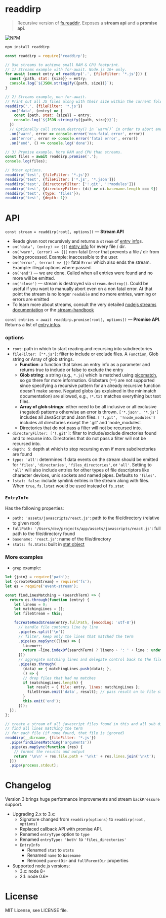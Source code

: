 # readdirp

> Recursive version of [fs.readdir](https://nodejs.org/api/fs.html#fs_fs_readdir_path_options_callback). Exposes a **stream api** and a **promise api**.

[![NPM](https://nodei.co/npm/readdirp.png?downloads=true&stars=true)](https://nodei.co/npm/readdirp/)

```sh
npm install readdirp
```

```javascript
const readdirp = require('readdirp');

// Use streams to achieve small RAM & CPU footprint.
// 1) Streams example with for-await. Node.js 10+ only.
for await (const entry of readdirp('.', {fileFilter: '*.js'})) {
  const {path, stat: {size}} = entry;
  console.log(`${JSON.stringify({path, size})}`);
}

// 2) Streams example, non for-await.
// Print out all JS files along with their size within the current folder & subfolders.
readdirp('.', {fileFilter: '*.js'})
  .on('data', (entry) => {
    const {path, stat: {size}} = entry;
    console.log(`${JSON.stringify({path, size})}`);
  })
  // Optionally call stream.destroy() in `warn()` in order to abort and cause 'close' to be emitted
  .on('warn', error => console.error('non-fatal error', error))
  .on('error', error => console.error('fatal error', error))
  .on('end', () => console.log('done'));

// 3) Promise example. More RAM and CPU than streams.
const files = await readdirp.promise('.');
console.log(files);

// Other options.
readdirp('test', {fileFilter: '*.js'})
readdirp('test', {fileFilter: ['*.js', '*.json']})
readdirp('test', {directoryFilter: ['!.git', '!*modules']})
readdirp('test', {directoryFilter: (di) => di.basename.length === 9})
readdirp('test', {type: 'files'});
readdirp('test', {depth: 1})
```

# API

`const stream = readdirp(root[, options])` — **Stream API**

- Reads given root recursively and returns a `stream` of [entry info](#entry-info)s.
- `on('data', (entry) => {})` [entry info](#entry-info) for every file / dir.
- `on('warn', (error) => {})` non-fatal `Error` that prevents a file / dir from being processed. Example: inaccessible to the user.
- `on('error', (error) => {})` fatal `Error` which also ends the stream. Example: illegal options where passed.
- `on('end')` — we are done. Called when all entries were found and no more will be emitted.
- `on('close')` — stream is destroyed via `stream.destroy()`.
  Could be useful if you want to manually abort even on a non fatal error.
  At that point the stream is no longer `readable` and no more entries, warning or errors are emitted
- To learn more about streams, consult the very detailed [nodejs streams documentation](https://nodejs.org/api/stream.html)
  or the [stream-handbook](https://github.com/substack/stream-handbook)

`const entries = await readdirp.promise(root[, options])` — **Promise API**. Returns a list of [entry infos](#entry-info).

### options

- `root`: path in which to start reading and recursing into subdirectories
- `fileFilter: ["*.js"]`: filter to include or exclude files. A `Function`, Glob string or Array of glob strings.
    - **Function**: a function that takes an entry info as a parameter and returns true to include or false to exclude the entry
    - **Glob string**: a string (e.g., `*.js`) which is matched using [picomatch](https://github.com/micromatch/picomatch), so go there for more
        information. Globstars (`**`) are not supported since specifying a recursive pattern for an already recursive function doesn't make sense. Negated globs (as explained in the minimatch documentation) are allowed, e.g., `!*.txt` matches everything but text files.
    - **Array of glob strings**: either need to be all inclusive or all exclusive (negated) patterns otherwise an error is thrown.
        `['*.json', '*.js']` includes all JavaScript and Json files.
        `['!.git', '!node_modules']` includes all directories except the '.git' and 'node_modules'.
    - Directories that do not pass a filter will not be recursed into.
- `directoryFilter: ['!.git']`: filter to include/exclude directories found and to recurse into. Directories that do not pass a filter will not be recursed into.
- `depth: 5`: depth at which to stop recursing even if more subdirectories are found
- `type: 'all'`: determines if data events on the stream should be emitted for `'files'`, `'directories'`, `'files_directories'`, or `'all'`. Setting to `'all'` will also include entries for other types of file descriptors like character devices, unix sockets and named pipes. Defaults to `'files'`.
- `lstat: false`: include symlink entries in the stream along with files. When `true`, `fs.lstat` would be used instead of `fs.stat`

### `EntryInfo`

Has the following properties:

- `path: 'assets/javascripts/react.js'`: path to the file/directory (relative to given root)
- `fullPath: '/Users/dev/projects/app/assets/javascripts/react.js'`: full path to the file/directory found
- `basename: 'react.js'`: name of the file/directory
- `stats: fs.Stats`: built in [stat object](https://nodejs.org/api/fs.html#fs_class_fs_stats)

### More examples

- `grep` example:

```js
let {join} = require('path');
let {createReadStream} = require('fs');
let es = require('event-stream');

const findLinesMatching = (searchTerm) => {
  return es.through(function (entry) {
    let lineno = 0;
    let matchingLines = [];
    let fileStream = this;

    fsCreateReadStream(entry.fullPath, {encoding: 'utf-8'})
      // handle file contents line by line
      .pipe(es.split('\n'))
      // filter, keep only the lines that matched the term
      .pipe(es.mapSync((line) => {
        lineno++;
        return ~line.indexOf(searchTerm) ? lineno + ': ' + line : undefined;
      }))
      // aggregate matching lines and delegate control back to the file stream
      .pipe(es.through(
        (data) => { matchingLines.push(data); },
        () => {
        // drop files that had no matches
        if (matchingLines.length) {
          let result = { file: entry, lines: matchingLines };
          fileStream.emit('data', result); // pass result on to file stream
        }
        this.emit('end');
      }));
  });
};

// create a stream of all javascript files found in this and all sub directories
// find all lines matching the term
// for each file (if none found, that file is ignored)
readdirp(__dirname, {fileFilter: '*.js'})
  .pipe(findLinesMatching('arguments'))
  .pipe(es.mapSync(function (res) {
    // format the results and output
    return '\n\n' + res.file.path + '\n\t' + res.lines.join('\n\t');
  }))
  .pipe(process.stdout);
```

# Changelog

Version 3 brings huge performance improvements and stream `backPressure` support.

- Upgrading 2.x to 3.x:
    - Signature changed from `readdirp(options)` to `readdirp(root, options)`
    - Replaced callback API with promise API.
    - Renamed `entryType` option to `type`
    - Renamed `entryType: 'both'` to `'files_directories'`
    - `EntryInfo`
        - Renamed `stat` to `stats`
        - Renamed `name` to `basename`
        - Removed `parentDir` and `fullParentDir` properties
- Supported node.js versions:
    - 3.x: node 8+
    - 2.1: node 0.6+

# License

MIT License, see LICENSE file.
